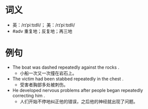 # 词义
- 英：/rɪˈpiːtɪdli/； 美：/rɪˈpiːtɪdli/
- #adv 重复地；反复地；再三地
# 例句
- The boat was dashed repeatedly against the rocks .
	- 小船一次又一次撞在岩石上。
- The victim had been stabbed repeatedly in the chest .
	- 受害者胸部多处被刺伤。
- He developed nervous problems after people began repeatedly correcting him .
	- 人们开始不停地纠正他的错误，之后他的神经就出现了问题。
